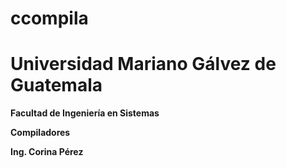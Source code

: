# ccompila
# Universidad Mariano Gálvez de Guatemala
**Facultad de Ingeniería en Sistemas**

**Compiladores**

**Ing. Corina Pérez**
